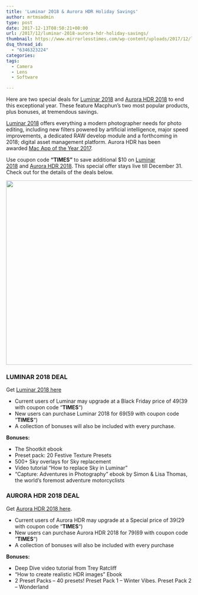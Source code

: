 ```yaml
---
title: 'Luminar 2018 & Aurora HDR Holiday Savings'
author: mrtmsadmin
type: post
date: 2017-12-13T08:50:21+00:00
url: /2017/12/luminar-2018-aurora-hdr-holiday-savings/
thumbnail: https://www.mirrorlesstimes.com/wp-content/uploads/2017/12/luminar-2018-aurora-hdr-offer.jpg
dsq_thread_id:
  - "6346323224"
categories:
tags:
  - Camera
  - Lens
  - Software

---
```

<p class="p1">
  <span class="s1">Here are two special deals for <a href="http://macphun.evyy.net/c/1130509/320119/3255" target="_blank" rel="follow external noopener noreferrer" data-wpel-link="external">Luminar 2018</a> and <a href="http://macphun.evyy.net/c/1130509/432034/3255" target="_blank" rel="follow external noopener noreferrer" data-wpel-link="external">Aurora HDR 2018</a> to end this exceptional year. These feature Macphun’s two most popular products, plus bonuses, at tremendous savings.</span>
</p>

<p class="p1">
  <span class="s1"><a href="http://macphun.evyy.net/c/1130509/320119/3255" target="_blank" rel="follow external noopener noreferrer" data-wpel-link="external">Luminar 2018</a> offers everything a modern photographer needs for photo editing, including new filters powered by artificial intelligence, major speed improvements, a dedicated RAW develop module and a forthcoming in 2018; digital asset management platform. Aurora HDR has been awarded <a href="https://www.dailycameranews.com/2017/12/aurora-hdr-wins-best-app-year-honors-apple/" data-wpel-link="internal">Mac App of the Year 2017</a>.</span>
</p>

Use coupon code **“TIMES”** to save additional $10 on <span class="s1"><a href="http://macphun.evyy.net/c/1130509/320119/3255" target="_blank" rel="follow external noopener noreferrer" data-wpel-link="external">Luminar 2018</a> and <a href="http://macphun.evyy.net/c/1130509/432034/3255" target="_blank" rel="follow external noopener noreferrer" data-wpel-link="external">Aurora HDR 2018</a>. This special offer stays live till December 31. Check out for the details of the deals below. </span><!--more-->

[<img class="aligncenter" src="//a.impactradius-go.com/display-ad/3255-419790" alt="" width="600" height="500" border="0" />][1]<img style="position: absolute; visibility: hidden;" src="//macphun.evyy.net/i/1130509/419790/3255" width="0" height="0" border="0" />

### LUMINAR 2018 DEAL

Get <a href="http://macphun.evyy.net/c/1130509/320119/3255" target="_blank" rel="follow external noopener noreferrer" data-wpel-link="external">Luminar 2018 here</a>

  * Current users of Luminar may upgrade at a Black <span class="aBn" tabindex="0" data-term="goog_1447748725"><span class="aQJ">Friday</span></span> price of $49 ($39 with coupon code “**TIMES**“)
  * New users can purchase Luminar 2018 for $69 ($59 with coupon code “**TIMES**“)
  * A collection of bonuses will also be included with every purchase.

<p dir="ltr">
  <strong>Bonuses:</strong>
</p>

  * The Shootkit ebook
  * Preset pack: 20 Festive Texture Presets
  * 500+ Sky overlays for Sky replacement
  * Video tutorial “How to replace Sky in Luminar”
  * “Capture: Adventures in Photography” ebook by Simon & Lisa Thomas, the world’s foremost adventure motorcyclists

### AURORA HDR 2018 DEAL

Get <a href="http://macphun.evyy.net/c/1130509/432034/3255" target="_blank" rel="follow external noopener noreferrer" data-wpel-link="external">Aurora HDR 2018 here</a>.

  * Current users of Aurora HDR may upgrade at a Special price of $39 ($29 with coupon code “**TIMES**“)
  * New users can purchase Aurora HDR 2018 for $79 ($69 with coupon code “**TIMES**“)
  * A collection of bonuses will also be included with every purchase

**Bonuses:**

  * Deep Dive video tutorial from Trey Ratcliff
  * “How to create realistic HDR images” Ebook
  * 2 Preset Packs – 40 presets! Preset Pack 1 – Winter Vibes. Preset Pack 2 – Wonderland

 [1]: //macphun.evyy.net/c/1130509/419790/3255